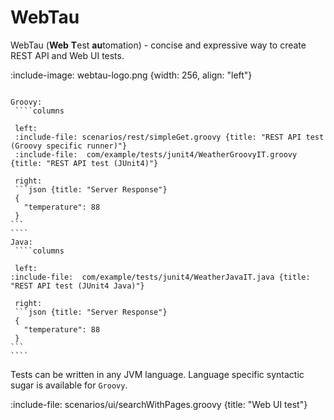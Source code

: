 # WebTau 

WebTau (**Web** **T**est **au**tomation) - concise and expressive way to create REST API and Web UI tests.

:include-image: webtau-logo.png {width: 256, align: "left"}


``````tabs

Groovy:
 ````columns

 left:
 :include-file: scenarios/rest/simpleGet.groovy {title: "REST API test (Groovy specific runner)"}
 :include-file:  com/example/tests/junit4/WeatherGroovyIT.groovy {title: "REST API test (JUnit4)"} 

 right: 
 ```json {title: "Server Response"}
 {
   "temperature": 88
 }
```
````
Java:
 ````columns

 left:
:include-file:  com/example/tests/junit4/WeatherJavaIT.java {title: "REST API test (JUnit4 Java)"} 

 right: 
 ```json {title: "Server Response"}
 {
   "temperature": 88
 }
```
````

``````

Tests can be written in any JVM language. Language specific syntactic sugar is available for `Groovy`.

:include-file: scenarios/ui/searchWithPages.groovy {title: "Web UI test"}


